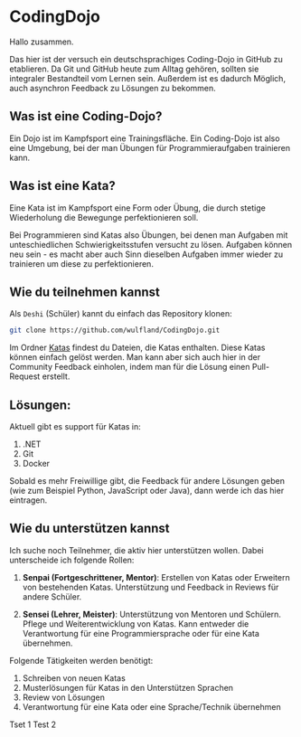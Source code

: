 # CodingDojo

Hallo zusammen.

Das hier ist der versuch ein deutschsprachiges Coding-Dojo in GitHub zu etablieren.
Da Git und GitHub heute zum Alltag gehören, sollten sie integraler Bestandteil vom Lernen sein. Außerdem ist es dadurch Möglich, auch asynchron Feedback zu Lösungen zu bekommen.

## Was ist eine Coding-Dojo?

Ein Dojo ist im Kampfsport eine Trainingsfläche. Ein Coding-Dojo ist also eine Umgebung, bei der man Übungen für Programmieraufgaben trainieren kann.

## Was ist eine Kata?

Eine Kata ist im Kampfsport eine Form oder Übung, die durch stetige Wiederholung die Bewegunge perfektionieren soll.

Bei Programmieren sind Katas also Übungen, bei denen man Aufgaben mit unteschiedlichen Schwierigkeitsstufen versucht zu lösen. Aufgaben können neu sein - es macht aber auch Sinn dieselben Aufgaben immer wieder zu trainieren um diese zu perfektionieren.

## Wie du teilnehmen kannst

Als `Deshi` (Schüler) kannt du einfach das Repository klonen:

``` bash
git clone https://github.com/wulfland/CodingDojo.git
```

Im Ordner [Katas](/katas) findest du Dateien, die Katas enthalten. Diese Katas können einfach gelöst werden. Man kann aber sich auch hier in der Community Feedback einholen, indem man für die Lösung einen Pull-Request erstellt.

## Lösungen:
Aktuell gibt es support für Katas in:

1. .NET
2. Git
3. Docker

Sobald es mehr Freiwillige gibt, die Feedback für andere Lösungen geben (wie zum Beispiel Python, JavaScript oder Java), dann werde ich das hier eintragen.

## Wie du unterstützen kannst

Ich suche noch Teilnehmer, die aktiv hier unterstützen wollen. Dabei unterscheide ich folgende Rollen:

1. __Senpai (Fortgeschrittener, Mentor)__: Erstellen von Katas oder Erweitern von bestehenden Katas. Unterstützung und Feedback in Reviews für andere Schüler.

2. __Sensei (Lehrer, Meister)__: Unterstützung von Mentoren und Schülern. Pflege und Weiterentwicklung von Katas. Kann entweder die Verantwortung für eine Programmiersprache oder für eine Kata übernehmen.

Folgende Tätigkeiten werden benötigt:

1. Schreiben von neuen Katas
2. Musterlösungen für Katas in den Unterstützen Sprachen
3. Review von Lösungen
4. Verantwortung für eine Kata oder eine Sprache/Technik übernehmen

Tset 1
Test 2
